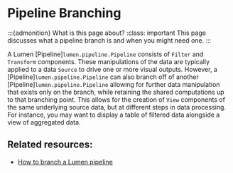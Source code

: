 # Pipeline Branching

:::{admonition} What is this page about?
:class: important
This page discusses what a pipeline branch is and when you might need one.
:::

A Lumen [Pipeline]`lumen.pipeline.Pipeline` consists of `Filter` and `Transform` components. These manipulations of the data are typically applied to a data `Source` to drive one or more visual outputs. However, a [Pipeline]`lumen.pipeline.Pipeline` can also branch off of another [Pipeline]`lumen.pipeline.Pipeline` allowing for further data manipulation that exists only on the branch, while retaining the shared computations up to that branching point. This allows for the creation of `View` components of the same underlying source data, but at different steps in data processing. For instance, you may want to display a table of filtered data alongside a view of aggregated data.

## Related resources:
* [How to branch a Lumen pipeline](../how_to/data_processing/branch_pipeline)
